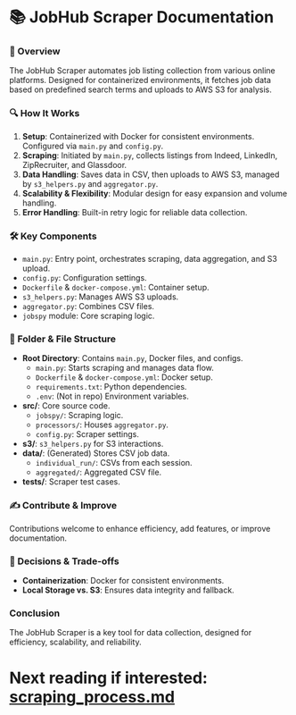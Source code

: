 # 📚 JobHub Scraper Documentation

### 🌟 Overview
The JobHub Scraper automates job listing collection from various online platforms. Designed for containerized environments, it fetches job data based on predefined search terms and uploads to AWS S3 for analysis.

### 🔍 How It Works
1. **Setup**: Containerized with Docker for consistent environments. Configured via `main.py` and `config.py`.
2. **Scraping**: Initiated by `main.py`, collects listings from Indeed, LinkedIn, ZipRecruiter, and Glassdoor.
3. **Data Handling**: Saves data in CSV, then uploads to AWS S3, managed by `s3_helpers.py` and `aggregator.py`.
4. **Scalability & Flexibility**: Modular design for easy expansion and volume handling.
5. **Error Handling**: Built-in retry logic for reliable data collection.

### 🛠️ Key Components
- `main.py`: Entry point, orchestrates scraping, data aggregation, and S3 upload.
- `config.py`: Configuration settings.
- `Dockerfile` & `docker-compose.yml`: Container setup.
- `s3_helpers.py`: Manages AWS S3 uploads.
- `aggregator.py`: Combines CSV files.
- `jobspy` module: Core scraping logic.

### 📁 Folder & File Structure
- **Root Directory**: Contains `main.py`, Docker files, and configs.
  - `main.py`: Starts scraping and manages data flow.
  - `Dockerfile` & `docker-compose.yml`: Docker setup.
  - `requirements.txt`: Python dependencies.
  - `.env`: (Not in repo) Environment variables.
- **src/**: Core source code.
  - `jobspy/`: Scraping logic.
  - `processors/`: Houses `aggregator.py`.
  - `config.py`: Scraper settings.
- **s3/**: `s3_helpers.py` for S3 interactions.
- **data/**: (Generated) Stores CSV job data.
  - `individual_run/`: CSVs from each session.
  - `aggregated/`: Aggregated CSV file.
- **tests/**: Scraper test cases.

### ✍ Contribute & Improve
Contributions welcome to enhance efficiency, add features, or improve documentation.

### 🤔 Decisions & Trade-offs
- **Containerization**: Docker for consistent environments.
- **Local Storage vs. S3**: Ensures data integrity and fallback.

### Conclusion
The JobHub Scraper is a key tool for data collection, designed for efficiency, scalability, and reliability.

# Next reading if interested: [scraping_process.md](scraping_process.md)
